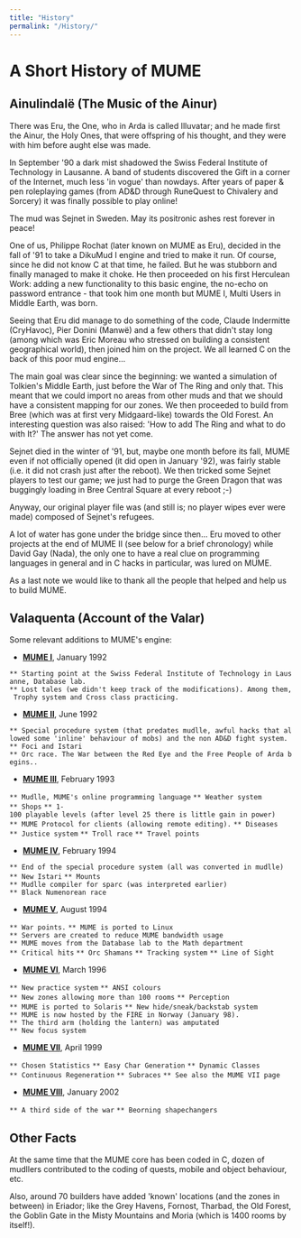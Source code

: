 ```yaml
---
title: "History"
permalink: "/History/"
---
```


# A Short History of MUME

## Ainulindalë (The Music of the Ainur)

There was Eru, the One, who in Arda is called Illuvatar; and he made
first the Ainur, the Holy Ones, that were offspring of his thought, and
they were with him before aught else was made.

In September '90 a dark mist shadowed the Swiss Federal Institute of
Technology in Lausanne. A band of students discovered the Gift in a
corner of the Internet, much less 'in vogue' than nowdays. After years
of paper & pen roleplaying games (from AD&D through RuneQuest to
Chivalery and Sorcery) it was finally possible to play online!

The mud was Sejnet in Sweden. May its positronic ashes rest forever in
peace!

One of us, Philippe Rochat (later known on MUME as Eru), decided in the
fall of '91 to take a DikuMud I engine and tried to make it run. Of
course, since he did not know C at that time, he failed. But he was
stubborn and finally managed to make it choke. He then proceeded on his
first Herculean Work: adding a new functionality to this basic engine,
the no-echo on password entrance - that took him one month but MUME I,
Multi Users in Middle Earth, was born.

Seeing that Eru did manage to do something of the code, Claude
Indermitte (CryHavoc), Pier Donini (Manwë) and a few others that didn't
stay long (among which was Eric Moreau who stressed on building a
consistent geographical world), then joined him on the project. We all
learned C on the back of this poor mud engine...

The main goal was clear since the beginning: we wanted a simulation of
Tolkien's Middle Earth, just before the War of The Ring and only that.
This meant that we could import no areas from other muds and that we
should have a consistent mapping for our zones. We then proceeded to
build from Bree (which was at first very Midgaard-like) towards the Old
Forest. An interesting question was also raised: 'How to add The Ring
and what to do with It?' The answer has not yet come.

Sejnet died in the winter of '91, but, maybe one month before its fall,
MUME even if not officially opened (it did open in January '92), was
fairly stable (i.e. it did not crash just after the reboot). We then
tricked some Sejnet players to test our game; we just had to purge the
Green Dragon that was buggingly loading in Bree Central Square at every
reboot ;-)

Anyway, our original player file was (and still is; no player wipes ever
were made) composed of Sejnet's refugees.

A lot of water has gone under the bridge since then... Eru moved to
other projects at the end of MUME II (see below for a brief chronology)
while David Gay (Nada), the only one to have a real clue on programming
languages in general and in C hacks in particular, was lured on MUME.

As a last note we would like to thank all the people that helped and
help us to build MUME.

## Valaquenta (Account of the Valar)

Some relevant additions to MUME's engine:

- **[MUME I](MUME_I "wikilink")**, January 1992

`** Starting point at the Swiss Federal Institute of Technology in Lausanne, Database lab.`
`** Lost tales (we didn't keep track of the modifications). Among them, Trophy system and Cross class practicing. `

- **[MUME II](MUME_II "wikilink")**, June 1992

`** Special procedure system (that predates mudlle, awful hacks that allowed some 'inline' behaviour of mobs) and the non AD&D fight system.`
`** Foci and Istari`
`** Orc race. The War between the Red Eye and the Free People of Arda begins.. `

- **[MUME III](MUME_III "wikilink")**, February 1993

`** Mudlle, MUME's online programming language`
`** Weather system`
`** Shops`
`** 1-100 playable levels (after level 25 there is little gain in power)`
`** MUME Protocol for clients (allowing remote editing).`
`** Diseases`
`** Justice system`
`** Troll race`
`** Travel points `

- **[MUME IV](MUME_IV "wikilink")**, February 1994

`** End of the special procedure system (all was converted in mudlle)`
`** New Istari`
`** Mounts`
`** Mudlle compiler for sparc (was interpreted earlier)`
`** Black Numenorean race `

- **[MUME V](MUME_V "wikilink")**, August 1994

`** War points.`
`** MUME is ported to Linux`
`** Servers are created to reduce MUME bandwidth usage`
`** MUME moves from the Database lab to the Math department`
`** Critical hits`
`** Orc Shamans`
`** Tracking system`
`** Line of Sight `

- **[MUME VI](MUME_VI "wikilink")**, March 1996

`** New practice system`
`** ANSI colours`
`** New zones allowing more than 100 rooms`
`** Perception`
`** MUME is ported to Solaris`
`** New hide/sneak/backstab system`
`** MUME is now hosted by the FIRE in Norway (January 98).`
`** The third arm (holding the lantern) was amputated`
`** New focus system `

- **[MUME VII](MUME_VII "wikilink")**, April 1999

`** Chosen Statistics`
`** Easy Char Generation`
`** Dynamic Classes`
`** Continuous Regeneration`
`** Subraces`
`** See also the MUME VII page `

- **[MUME VIII](MUME_VIII "wikilink")**, January 2002

`** A third side of the war`
`** Beorning shapechangers `

## Other Facts

At the same time that the MUME core has been coded in C, dozen of
mudllers contributed to the coding of quests, mobile and object
behaviour, etc.

Also, around 70 builders have added 'known' locations (and the zones in
between) in Eriador; like the Grey Havens, Fornost, Tharbad, the Old
Forest, the Goblin Gate in the Misty Mountains and Moria (which is 1400
rooms by itself!).